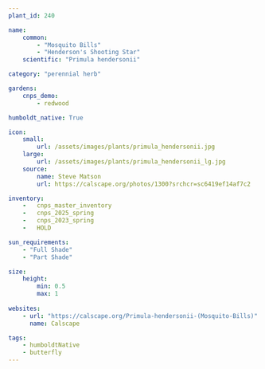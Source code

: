```yaml
---
plant_id: 240 

name: 
    common: 
        - "Mosquito Bills" 
        - "Henderson's Shooting Star" 
    scientific: "Primula hendersonii"   

category: "perennial herb"

gardens:
    cnps_demo:
        - redwood

humboldt_native: True

icon: 
    small: 
        url: /assets/images/plants/primula_hendersonii.jpg 
    large: 
        url: /assets/images/plants/primula_hendersonii_lg.jpg 
    source: 
        name: Steve Matson 
        url: https://calscape.org/photos/1300?srchcr=sc6419ef14af7c2

inventory: 
    -   cnps_master_inventory
    -   cnps_2025_spring
    -   cnps_2023_spring
    -   HOLD

sun_requirements:
    - "Full Shade"
    - "Part Shade"

size:
    height: 
        min: 0.5 
        max: 1
 
websites: 
    - url: "https://calscape.org/Primula-hendersonii-(Mosquito-Bills)"
      name: Calscape

tags:
    - humboldtNative
    - butterfly
---
```

